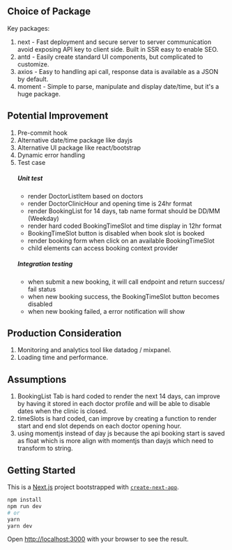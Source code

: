 ## Choice of Package

Key packages:

1. next - Fast deployment and secure server to server communication avoid exposing API key to client side. Built in SSR easy to enable SEO.
2. antd - Easily create standard UI components, but complicated to customize.
3. axios - Easy to handling api call, response data is available as a JSON by default.
4. moment - Simple to parse, manipulate and display date/time, but it's a huge package.

## Potential Improvement

1. Pre-commit hook
2. Alternative date/time package like dayjs
3. Alternative UI package like react/bootstrap
4. Dynamic error handling
5. Test case
   ##### Unit test
   - render DoctorListItem based on doctors
   - render DoctorClinicHour and opening time is 24hr format
   - render BookingList for 14 days, tab name format should be DD/MM (Weekday)
   - render hard coded BookingTimeSlot and time display in 12hr format
   - BookingTimeSlot button is disabled when book slot is booked
   - render booking form when click on an available BookingTimeSlot
   - child elements can access booking context provider
   ##### Integration testing
   - when submit a new booking, it will call endpoint and return success/ fail status
   - when new booking success, the BookingTimeSlot button becomes disabled
   - when new booking failed, a error notification will show

## Production Consideration

1. Monitoring and analytics tool like datadog / mixpanel.
2. Loading time and performance.

## Assumptions

1. BookingList Tab is hard coded to render the next 14 days, can improve by having it stored in each doctor profile and will be able to disable dates when the clinic is closed.
2. timeSlots is hard coded, can improve by creating a function to render start and end slot depends on each doctor opening hour.
3. using momentjs instead of day js because the api booking start is saved as float which is more align with momentjs than dayjs which need to transform to string.

## Getting Started

This is a [Next.js](https://nextjs.org/) project bootstrapped with [`create-next-app`](https://github.com/vercel/next.js/tree/canary/packages/create-next-app).

```bash
npm install
npm run dev
# or
yarn
yarn dev
```

Open [http://localhost:3000](http://localhost:3000) with your browser to see the result.
